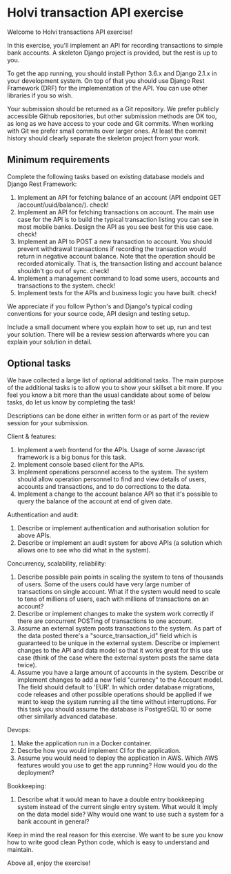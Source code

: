 Holvi transaction API exercise
==============================

Welcome to Holvi transactions API exercise!

In this exercise, you'll implement an API for recording transactions to
simple bank accounts. A skeleton Django project is provided, but the rest is
up to you.

To get the app running, you should install Python 3.6.x and Django 2.1.x
in your development system. On top of that you should use Django Rest
Framework (DRF) for the implementation of the API. You can use other
libraries if you so wish.

Your submission should be returned as a Git repository. We prefer publicly
accessible Github repositories, but other submission methods are OK too,
as long as we have access to your code and Git commits. When working with
Git we prefer small commits over larger ones. At least the commit history
should clearly separate the skeleton project from your work.

Minimum requirements
--------------------

Complete the following tasks based on existing database models and
Django Rest Framework:
  1. Implement an API for fetching balance of an account
     (API endpoint GET /account/uuid/balance/).  check!
  2. Implement an API for fetching transactions on account.
     The main use case for the API is to build the typical transaction
     listing you can see in most mobile banks. Design the API as you
     see best for this use case. check!
  3. Implement an API to POST a new transaction to account.
     You should prevent withdrawal transactions if recording the
     transaction would return in negative account balance. Note that
     the operation should be recorded atomically. That is, the transaction
     listing and account balance shouldn't go out of sync. check!
  4. Implement a management command to load some users, accounts and
     transactions to the system. check!
  5. Implement tests for the APIs and business logic you have built. check!

We appreciate if you follow Python's and Django's typical coding conventions
for your source code, API design and testing setup.

Include a small document where you explain how to set up, run and test your
solution. There will be a review session afterwards where you can explain your
solution in detail.


Optional tasks
--------------

We have collected a large list of optional additional tasks. The main purpose
of the additional tasks is to allow you to show your skillset a bit more. If
you feel you know a bit more than the usual candidate about some of below
tasks, do let us know by completing the task!

Descriptions can be done either in written form or as part of the review
session for your submission.

Client & features: 
  1. Implement a web frontend for the APIs. Usage of some Javascript
     framework is a big bonus for this task.
  2. Implement console based client for the APIs.
  3. Implement operations personnel access to the system. The system should
     allow operation personnel to find and view details of users, accounts
     and transactions, and to do corrections to the data.
  4. Implement a change to the account balance API so that it's possible
     to query the balance of the account at end of given date.

Authentication and audit:
  1. Describe or implement authentication and authorisation solution for above
     APIs.
  2. Describe or implement an audit system for above APIs (a solution
     which allows one to see who did what in the system).

Concurrency, scalability, reliability:
  1. Describe possible pain points in scaling the system to tens of thousands
     of users. Some of the users could have very large number of transactions
     on single account.
     What if the system would need to scale to tens of millions of users,
     each with millions of transactions on an account?
  2. Describe or implement changes to make the system work correctly if
     there are concurrent POSTing of transactions to one account.
  3. Assume an external system posts transactions to the system. As part of
     the data posted there's a "source_transaction_id" field which is
     guaranteed to be unique in the external system. Describe or implement
     changes to the API and data model so that it works great for this use
     case (think of the case where the external system posts the same data
     twice).
  4. Assume you have a large amount of accounts in the system. Describe or implement
     changes to add a new field "currency" to the Account model. The field
     should default to 'EUR'. In which order database migrations, code
     releases and other possible operations should be applied if we want to
     keep the system running all the time without interruptions. For this task
     you should assume the database is PostgreSQL 10 or some other similarly
     advanced database.

Devops:
  1. Make the application run in a Docker container.
  2. Descrbe how you would implement CI for the application.
  3. Assume you would need to deploy the application in AWS. Which AWS features
     would you use to get the app running? How would you do the deployment?

Bookkeeping:
  1. Describe what it would mean to have a double entry bookkeeping system
     instead of the current single entry system. What would it imply on the
     data model side? Why would one want to use such a system for a bank
     account in general?

Keep in mind the real reason for this exercise. We want to be sure you know
how to write good clean Python code, which is easy to understand and maintain.

Above all, enjoy the exercise!
